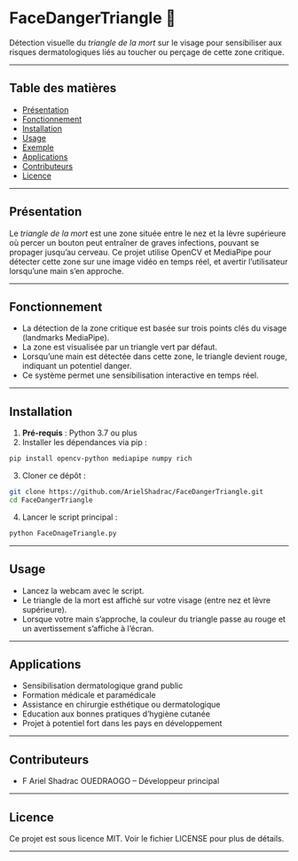 # FaceDangerTriangle 🔺

Détection visuelle du *triangle de la mort* sur le visage pour sensibiliser aux risques dermatologiques liés au toucher ou perçage de cette zone critique.

---

## Table des matières

* [Présentation](#présentation)
* [Fonctionnement](#fonctionnement)
* [Installation](#installation)
* [Usage](#usage)
* [Exemple](#exemple)
* [Applications](#applications)
* [Contributeurs](#contributeurs)
* [Licence](#licence)

---

## Présentation

Le *triangle de la mort* est une zone située entre le nez et la lèvre supérieure où percer un bouton peut entraîner de graves infections, pouvant se propager jusqu’au cerveau. Ce projet utilise OpenCV et MediaPipe pour détecter cette zone sur une image vidéo en temps réel, et avertir l’utilisateur lorsqu’une main s’en approche.

---

## Fonctionnement

* La détection de la zone critique est basée sur trois points clés du visage (landmarks MediaPipe).
* La zone est visualisée par un triangle vert par défaut.
* Lorsqu’une main est détectée dans cette zone, le triangle devient rouge, indiquant un potentiel danger.
* Ce système permet une sensibilisation interactive en temps réel.

---

## Installation

1. **Pré-requis** : Python 3.7 ou plus
2. Installer les dépendances via pip :

```bash
pip install opencv-python mediapipe numpy rich
```

3. Cloner ce dépôt :

```bash
git clone https://github.com/ArielShadrac/FaceDangerTriangle.git
cd FaceDangerTriangle
```

4. Lancer le script principal :

```bash
python FaceDnageTriangle.py
```

---

## Usage

* Lancez la webcam avec le script.
* Le triangle de la mort est affiché sur votre visage (entre nez et lèvre supérieure).
* Lorsque votre main s’approche, la couleur du triangle passe au rouge et un avertissement s’affiche à l’écran.

---

## Applications

* Sensibilisation dermatologique grand public
* Formation médicale et paramédicale
* Assistance en chirurgie esthétique ou dermatologique
* Education aux bonnes pratiques d’hygiène cutanée
* Projet à potentiel fort dans les pays en développement

---

## Contributeurs

* F Ariel Shadrac OUEDRAOGO – Développeur principal


---

## Licence

Ce projet est sous licence MIT. Voir le fichier LICENSE pour plus de détails.

---
